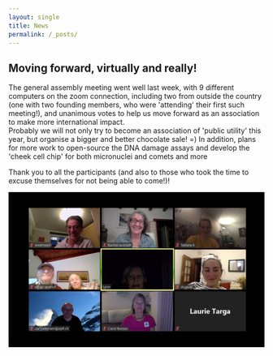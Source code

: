 ```yaml
---
layout: single
title: News
permalink: /_posts/
---
```

<h2>Moving forward, virtually and really!</h2>

The general assembly meeting went well last week, with 9 different computers on the zoom connection, including two from outside the country (one with two founding members, who were 'attending' their first such meeting!), and unanimous votes to help us move forward as an association to make more international impact.  
Probably we will not only try to become an association of 'public utility' this year, but organise a bigger and better chocolate sale!  =) 
In addition, plans for more work to open-source the DNA damage assays and develop the 'cheek cell chip' for both micronuclei and comets and more

Thank you to all the participants (and also to those who took the time to excuse themselves for not being able to come!)!

<img src="/images/news/GA042020.png" alt="General Assembly 2020" class="center">



